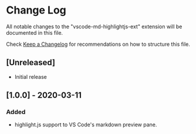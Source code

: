 # Change Log

All notable changes to the "vscode-md-highlightjs-ext" extension will be documented in this file.

Check [Keep a Changelog](http://keepachangelog.com/) for recommendations on how to structure this file.

## [Unreleased]

- Initial release

## [1.0.0] - 2020-03-11
### Added
- highlight.js support to VS Code's markdown preview pane.
